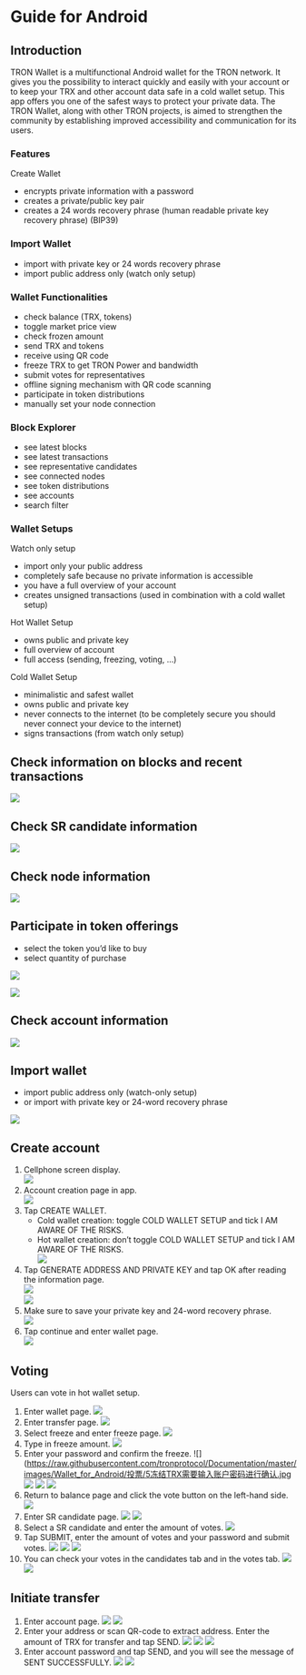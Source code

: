# Guide for Android

## Introduction

TRON Wallet is a multifunctional Android wallet for the TRON network. It gives you the possibility to interact quickly and easily with your account or to keep your TRX and other account data safe in a cold wallet setup. This app offers you one of the safest ways to protect your private data. The TRON Wallet, along with other TRON projects, is aimed to strengthen the community by establishing improved accessibility and communication for its users.

### Features
Create Wallet
+ encrypts private information with a password
+ creates a private/public key pair
+ creates a 24 words recovery phrase (human readable private key recovery phrase) (BIP39)

### Import Wallet
+ import with private key or 24 words recovery phrase
+ import public address only (watch only setup)

### Wallet Functionalities
+ check balance (TRX, tokens)
+ toggle market price view
+ check frozen amount
+ send TRX and tokens
+ receive using QR code
+ freeze TRX to get TRON Power and bandwidth
+ submit votes for representatives
+ offline signing mechanism with QR code scanning
+ participate in token distributions
+ manually set your node connection

### Block Explorer
+ see latest blocks
+ see latest transactions
+ see representative candidates
+ see connected nodes
+ see token distributions
+ see accounts
+ search filter

### Wallet Setups

Watch only setup
+ import only your public address
+ completely safe because no private information is accessible
+ you have a full overview of your account
+ creates unsigned transactions (used in combination with a cold wallet setup)

Hot Wallet Setup
+ owns public and private key
+ full overview of account
+ full access (sending, freezing, voting, ...)

Cold Wallet Setup
+ minimalistic and safest wallet
+ owns public and private key
+ never connects to the internet (to be completely secure you should never connect your device to the internet)
+ signs transactions (from watch only setup)

## Check information on blocks and recent transactions  

![](https://raw.githubusercontent.com/tronprotocol/Documentation/master/images/Wallet_for_Android/查看相关信息/区块和交易信息.png)

## Check SR candidate information  

![](https://raw.githubusercontent.com/tronprotocol/Documentation/master/images/Wallet_for_Android/查看相关信息/查看SP候选信息.png)

## Check node information  

![](https://raw.githubusercontent.com/tronprotocol/Documentation/master/images/Wallet_for_Android/查看相关信息/查看节点信息.png)

## Participate in token offerings
   + select the token you’d like to buy
   + select quantity of purchase  

![](https://raw.githubusercontent.com/tronprotocol/Documentation/master/images/Wallet_for_Android/查看相关信息/查看token信息.png)  

![](https://raw.githubusercontent.com/tronprotocol/Documentation/master/images/Wallet_for_Android/查看相关信息/选择购买数量.png)

## Check account information  

![](https://raw.githubusercontent.com/tronprotocol/Documentation/master/images/Wallet_for_Android/查看相关信息/查看账户信息.png)

## Import wallet
+ import public address only (watch-only setup)
+ or import with private key or 24-word recovery phrase

![](https://raw.githubusercontent.com/tronprotocol/Documentation/master/images/Wallet_for_Android/倒入钱包/导入钱包.png)

## Create account

1. Cellphone screen display.  
![](https://raw.githubusercontent.com/tronprotocol/Documentation/master/images/Wallet_for_Android/创建钱包账户/1桌面显示.png)
2. Account creation page in app.  
![](https://raw.githubusercontent.com/tronprotocol/Documentation/master/images/Wallet_for_Android/创建钱包账户/2.点击app之后的界面.jpg)
3. Tap CREATE WALLET.  
   + Cold wallet creation: toggle COLD WALLET SETUP and tick I AM AWARE OF THE RISKS.
   + Hot wallet creation: don’t toggle COLD WALLET SETUP and tick I AM AWARE OF THE RISKS.  
   ![](https://raw.githubusercontent.com/tronprotocol/Documentation/master/images/Wallet_for_Android/创建钱包账户/3.设置密码.jpg)  
4. Tap GENERATE ADDRESS AND PRIVATE KEY and tap OK after reading the information page.  
![](https://raw.githubusercontent.com/tronprotocol/Documentation/master/images/Wallet_for_Android/创建钱包账户/4.png)  
![](https://raw.githubusercontent.com/ybhgenius/Documentation/master/images/Wallet_for_Android/创建钱包账户/6.png)
5. Make sure to save your private key and 24-word recovery phrase.  
![](https://raw.githubusercontent.com/tronprotocol/Documentation/master/images/Wallet_for_Android/创建钱包账户/7.钱包创建好之后的页面%20now%20we%20see%20here%20is%20a%20public%20address%20%2Cprivate%20key%20and%2024%20words%20recovery%20phrase.jpg)
6. Tap continue and enter wallet page.    
![](https://raw.githubusercontent.com/tronprotocol/Documentation/master/images/Wallet_for_Android/创建钱包账户/8.创建号钱包之后下滑页面找到continue按钮.jpg)

## Voting

Users can vote in hot wallet setup.

1.	Enter wallet page.
![](https://raw.githubusercontent.com/tronprotocol/Documentation/master/images/Wallet_for_Android/投票/1.当前的余额显示页面.jpg)
2. Enter transfer page.
![](https://raw.githubusercontent.com/tronprotocol/Documentation/master/images/Wallet_for_Android/投票/2.点击余额右侧的转账页面.png)
3. Select freeze and enter freeze page.
![](https://raw.githubusercontent.com/tronprotocol/Documentation/master/images/Wallet_for_Android/投票/3.点击FREEZE进入TRX冻结页面.jpg)
4. Type in freeze amount.
![](https://raw.githubusercontent.com/tronprotocol/Documentation/master/images/Wallet_for_Android/投票/4.在freeze%20amount%20输入栏中键入希望冻结的TRX数量，然后点击freeze按钮，注，拥有多少冻结TRX就拥有多少投票权.jpg)
5. Enter your password and confirm the freeze.
![](https://raw.githubusercontent.com/tronprotocol/Documentation/master/images/Wallet_for_Android/投票/5冻结TRX需要输入账户密码进行确认.jpg
![](https://raw.githubusercontent.com/tronprotocol/Documentation/master/images/Wallet_for_Android/投票/6.键入账户密码.jpg)
![](https://raw.githubusercontent.com/tronprotocol/Documentation/master/images/Wallet_for_Android/投票/7.png)
![](https://raw.githubusercontent.com/tronprotocol/Documentation/master/images/Wallet_for_Android/投票/8.进行100TRX冻结之后的页面显示.jpg)
6. Return to balance page and click the vote button on the left-hand side.
![](https://raw.githubusercontent.com/tronprotocol/Documentation/master/images/Wallet_for_Android/投票/9.回到余额显示页面，然后点击余额左侧的投票按钮.jpg)
7. Enter SR candidate page.
![](https://raw.githubusercontent.com/tronprotocol/Documentation/master/images/Wallet_for_Android/投票/10.点击投票按钮之后进入超级代表候选人list页面，candidates一栏下显示的是所有待投票竞选的SR候选人.jpg)
![](https://raw.githubusercontent.com/tronprotocol/Documentation/master/images/Wallet_for_Android/投票/11.此为your%20votes页面下的显示情况，因为我们还没有对任何一个SR候选节点进行投票，所以列表中空空如也.png)
8. Select a SR candidate and enter the amount of votes.
![](https://raw.githubusercontent.com/tronprotocol/Documentation/master/images/Wallet_for_Android/投票/12.我们回到candidates一栏，任意选择一个SR候选人进行投票演示，以list中首个系节点为例，注，candidates%20list%20的排列是以票数多少为顺序.jpg)
9. Tap SUBMIT, enter the amount of votes and your password and submit votes.
![](https://raw.githubusercontent.com/tronprotocol/Documentation/master/images/Wallet_for_Android/投票/13.输入希望为此节点投出的票数.jpg)
![](https://raw.githubusercontent.com/tronprotocol/Documentation/master/images/Wallet_for_Android/投票/14.点击submit%20votes之后要求输入账户密码进行确认投票.jpg)
![](https://raw.githubusercontent.com/tronprotocol/Documentation/master/images/Wallet_for_Android/投票/16.png)
10. You can check your votes in the candidates tab and in the votes tab.
![](https://raw.githubusercontent.com/tronprotocol/Documentation/master/images/Wallet_for_Android/投票/17.为此候选人投过票后此候选人右侧显示你为其透过的票数.jpg)
![](https://raw.githubusercontent.com/tronprotocol/Documentation/master/images/Wallet_for_Android/投票/18.这个时候我们可以看到在your%20votes一栏中与投票前不同的是出现了我们为其投过票的SR候选人信息.jpg)

## Initiate transfer

1. Enter account page.
![](https://raw.githubusercontent.com/tronprotocol/Documentation/master/images/Wallet_for_Android/转出和转入/转入/1.账户中有余额时候的余额显示界面.png)
![](https://raw.githubusercontent.com/tronprotocol/Documentation/master/images/Wallet_for_Android/转出和转入/转入/2.点击余额数字可转换成美元的等值额度.png)
2. Enter your address or scan QR-code to extract address. Enter the amount of TRX for transfer and tap SEND.
![](https://raw.githubusercontent.com/tronprotocol/Documentation/master/images/Wallet_for_Android/转出和转入/转入/3.点击右侧转账按钮后出现的界面（默认停留在send也就是转出TRX时的操作页面）可以通过在to一栏输入转入地址也可以点击右侧的二维码小标志，打开二维码扫描页面.png)
![](https://raw.githubusercontent.com/tronprotocol/Documentation/master/images/Wallet_for_Android/转出和转入/转入/4.点击receive后显示自己的钱包地址和二维码性质的地址，可供转出账户进行输入和scan，待转出账户操作完毕后，点击左上角返回箭头进行余额查看.jpg)
![](https://raw.githubusercontent.com/tronprotocol/Documentation/master/images/Wallet_for_Android/转出和转入/转出/6.输入希望转入的额度点击send.png)
3. Enter account password and tap SEND, and you will see the message of SENT SUCCESSFULLY.
![](https://raw.githubusercontent.com/tronprotocol/Documentation/master/images/Wallet_for_Android/转出和转入/转出/7.点击send之后需要输入账户密码进行确认.png)
![](https://raw.githubusercontent.com/tronprotocol/Documentation/master/images/Wallet_for_Android/转出和转入/转出/9.png)